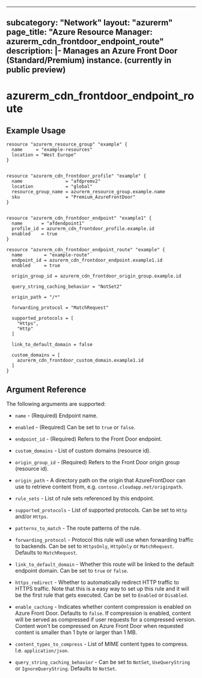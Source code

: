 
---
subcategory: "Network"
layout: "azurerm"
page_title: "Azure Resource Manager: azurerm_cdn_frontdoor_endpoint_route"
description: |-
  Manages an Azure Front Door (Standard/Premium) instance. (currently in public preview)
---

# azurerm_cdn_frontdoor_endpoint_route

## Example Usage

```hcl
resource "azurerm_resource_group" "example" {
  name     = "example-resources"
  location = "West Europe"
}


resource "azurerm_cdn_frontdoor_profile" "example" {
  name                = "afdpremv2"
  location            = "global"
  resource_group_name = azurerm_resource_group.example.name
  sku                 = "Premium_AzureFrontDoor"
}


resource "azurerm_cdn_frontdoor_endpoint" "example1" {
  name       = "afdendpoint1"
  profile_id = azurerm_cdn_frontdoor_profile.example.id
  enabled    = true
}

resource "azurerm_cdn_frontdoor_endpoint_route" "example" {
  name        = "example-route"
  endpoint_id = azurerm_cdn_frontdoor_endpoint.example1.id
  enabled     = true

  origin_group_id = azurerm_cdn_frontdoor_origin_group.example.id

  query_string_caching_behavior = "NotSet2"

  origin_path = "/*"

  forwarding_protocol = "MatchRequest"

  supported_protocols = [
    "Https",
    "Http"
  ]

  link_to_default_domain = false

  custom_domains = [
    azurerm_cdn_frontdoor_custom_domain.example1.id
  ]
}
````

## Argument Reference

The following arguments are supported:

* `name` - (Required) Endpoint name.

* `enabled` - (Required) Can be set to `true` or `false`.

* `endpoint_id` - (Required) Refers to the Front Door endpoint.

* `custom_domains` - List of custom domains (resource id).

* `origin_group_id` - (Required) Refers to the Front Door origin group (resource id).

* `origin_path` - A directory path on the origin that AzureFrontDoor can use to retrieve content from, e.g. `contoso.cloudapp.net/originpath`.

* `rule_sets` - List of rule sets referenced by this endpoint.

* `supported_protocols` - List of supported protocols. Can be set to `Http` and/or `Https`.

* `patterns_to_match` - The route patterns of the rule.

* `forwarding_protocol` - Protocol this rule will use when forwarding traffic to backends. Can be set to `HttpsOnly`, `HttpOnly` or `MatchRequest`. Defaults to `MatchRequest`.

* `link_to_default_domain` - Whether this route will be linked to the default endpoint domain. Can be set to `true` or `false`.

* `https_redirect` - Whether to automatically redirect HTTP traffic to HTTPS traffic. Note that this is a easy way to set up this rule and it will be the first rule that gets executed. Can be set to `Enabled` or `Disabled`.

* `enable_caching` - Indicates whether content compression is enabled on Azure Front Door. Defaults to `false`. If compression is enabled, content will be served as compressed if user requests for a compressed version. Content won't be compressed on Azure Front Door when requested content is smaller than 1 byte or larger than 1 MB.

* `content_types_to_compress` - List of MIME content types to compress. I.e. `application/json`.

* `query_string_caching_behavior` - Can be set to `NotSet`, `UseQueryString` or `IgnoreQueryString`. Defaults to `NotSet`.
